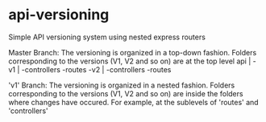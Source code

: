 # api-versioning
Simple API versioning system using nested express routers

Master Branch:
The versioning is organized in a top-down fashion. Folders corresponding to the versions (V1, V2 and so on) are at the top level
api
  |
  -v1
    |
     -controllers
     -routes
  -v2
    |
     -controllers
     -routes

'v1' Branch:
The versioning is organized in a nested fashion. Folders corresponding to the versions (V1, V2 and so on) are inside the folders where changes have occured. 
For example, at the sublevels of 'routes' and 'controllers'
